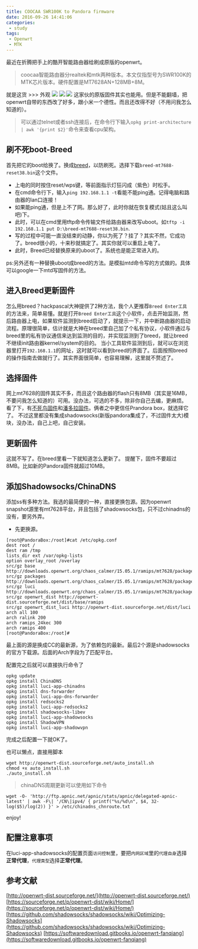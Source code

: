 ```yaml
---
title: COOCAA SWR100K to Pandora firmware
date: 2016-09-26 14:41:06
categories:
 - study
tags:
 - Openwrt
 - MTK
---
```

最近在折腾把手上的酷开智能路由器给刷成原版的openwrt。

> coocaa智能路由器分realtek和mtk两种版本。本文仅指型号为SWR100K的MTK芯片版本。硬件配置是MT7628AN+128MB+8M。

就是这货 >>> 外观
![](http://ww4.sinaimg.cn/large/772d7a33gw1f86yfypwh1j20aj0fvaa5.jpg)
![](http://ww1.sinaimg.cn/large/772d7a33gw1f86yg40uppj20bs0h5glr.jpg)
![](http://ww3.sinaimg.cn/large/772d7a33gw1f86ygab0wqj20fe0gut94.jpg)
这家伙的原版固件其实也能用。但是不能翻墙，把openwrt自带的东西改了好多，跟小米一个德性。而且还改得不好（不用问我怎么知道的）。

> 可以通过telnet或者ssh连接后，在命令行下输入`opkg print-architecture | awk '{print $2}'`命令来查看cpu架构。

## 刷不死boot-Breed
首先把它的boot给换了。换成[breed](http://www.right.com.cn/forum/forum.php?mod=viewthread&tid=161906)，以防刷死。选择下载`breed-mt7688-reset38.bin`这个文件。
- 上电的同时按住reset/wps键，等前面指示灯狂闪成（紫色）时松手。
- 在cmd命令行下，输入`ping 192.168.1.1 -t`看能不能ping通。记得电脑和路由器的lan口连接！
- 如果能ping通，但是上不了网。那么好了，此时你就在恢复模式(姑且这么叫吧)下。
- 此时，可以在cmd里用tftp命令传输文件给路由器来改写uboot。如`tftp -i 192.168.1.1 put D:\breed-mt7688-reset38.bin`.
- 写的过程中可能一直没结束的动静，你以为死了？挂了？其实不然，它成功了。breed很小的，十来秒就搞定了。其实你就可以重启上电了。
- 此时，Breed已经替换原来的uboot了。系统也是能正常进入的。

ps:另外还有一种替换uboot成breed的方法。是模拟mtd命令写的方式做的。具体可以google一下mtd写固件的方法。

## 进入Breed更新固件
怎么用breed？hackpascal大神提供了2种方法，我个人更推荐`Breed Enter工具`的方法来，简单易懂。就是打开`Breed Enter工具`这个小软件，点击开始监测，然后路由器上电，如果软件监测到breed启动了，就提示一下，并中断路由器的启动流程。原理很简单，估计就是大神在breed里自己加了个私有协议，小软件通过与breed里的私有协议通信来达到监测的目的，并实现监测到了breed，就让breed不继续init路由器kernel/system的目的。
当小工具软件监测到后，就可以在浏览器里打开`192.168.1.1`的网址，这时就可以看到breed的界面了。后面按照breed的操作指南去做就行了。其实界面很简单，也容易理解，这里就不赘述了。

## 选择固件
网上mt7628的固件其实不多，而且这个路由器的flash只有8MB（其实是16MB，不要问我怎么知道的）可用。没办法，可选的不多，除非你自己去编，更麻烦。
看了下，有[不死鸟固件](http://www.right.com.cn/forum/forum.php?mod=viewthread&tid=192166)和[潘多拉固件](http://www.right.com.cn/forum/forum.php?mod=viewthread&tid=165986)。俩者之中更信任Prandora box，就选择它了。
不过这里都没有集成shadowsocks(新版pandora集成了，不过固件太大)模块，没办法，自己上吧，自己安装。

## 更新固件
这就不写了。在breed里看一下就知道怎么更新了。
提醒下，固件不要超过8MB。比如新的Pandora固件就超过10MB。


## 添加Shadowsocks/ChinaDNS
添加ss有多种方法。我选的最简便的一种，直接更换包源。因为openwrt snapshot源里有mt7628平台，并且包括了shadowsocks包，只不过chinadns的没有，要另外弄。

- 先更换源。
```shell
[root@PandoraBox:/root]#cat /etc/opkg.conf 
dest root /
dest ram /tmp
lists_dir ext /var/opkg-lists
option overlay_root /overlay
src/gz base http://downloads.openwrt.org/chaos_calmer/15.05.1/ramips/mt7628/packages/base
src/gz packages http://downloads.openwrt.org/chaos_calmer/15.05.1/ramips/mt7628/packages/packages
src/gz luci http://downloads.openwrt.org/chaos_calmer/15.05.1/ramips/mt7628/packages/luci
src/gz openwrt_dist http://openwrt-dist.sourceforge.net/dist/base/ramips
src/gz openwrt_dist_luci http://openwrt-dist.sourceforge.net/dist/luci
arch all 100
arch ralink 200
arch ramips_24kec 300
arch ramips 400
[root@PandoraBox:/root]#
```
最上面的源是换成CC的最新源，为了依赖包的最新。最后2个源是shadowsocks的官方下载源。后面的Arch字段为了匹配平台。

配置完之后就可以直接执行命令了
```shell
opkg update
opkg install ChinaDNS
opkg install luci-app-chinadns
opkg install dns-forwarder
opkg install luci-app-dns-forwarder
opkg install redsocks2
opkg install luci-app-redsocks2
opkg install shadowsocks-libev
opkg install luci-app-shadowsocks
opkg install ShadowVPN
opkg install luci-app-shadowvpn
```

完成之后配置一下就OK了。

也可以懒点，直接用脚本
```shell
wget http://openwrt-dist.sourceforge.net/auto_install.sh
chmod +x auto_install.sh
./auto_install.sh
```

> chinaDNS周期更新可以使用如下命令
```shell
wget -O- 'http://ftp.apnic.net/apnic/stats/apnic/delegated-apnic-latest' | awk -F\| '/CN\|ipv4/ { printf("%s/%d\n", $4, 32-log($5)/log(2)) }' > /etc/chinadns_chnroute.txt
```

enjoy!

## 配置注意事项
在luci-app-shadowsocks的配置页面`访问控制`里，要把`内网区域`里的`代理自身`选择**正常代理**，`代理类型`选择**正常代理**。

## 参考文献 
[http://openwrt-dist.sourceforge.net/](http://openwrt-dist.sourceforge.net/)
[https://sourceforge.net/p/openwrt-dist/wiki/Home/](https://sourceforge.net/p/openwrt-dist/wiki/Home/)
[https://github.com/shadowsocks/shadowsocks/wiki/Optimizing-Shadowsocks](https://github.com/shadowsocks/shadowsocks/wiki/Optimizing-Shadowsocks)
[https://softwaredownload.gitbooks.io/openwrt-fanqiang](https://softwaredownload.gitbooks.io/openwrt-fanqiang)

